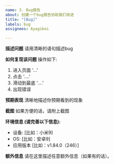 ```yaml
---
name: 3. Bug报告
about: 创建一个bug报告协助我们改进
title: "[Bug]"
labels: bug
assignees: Ayagikei

---
```


**描述问题**
请用清晰的语句描述bug

**如何复现该问题**
操作如下:
1. 进入页面 '...'
2. 点击 '....'
3. 滑动到最底 '....'
4. 出现错误

**预期表现**
清晰地描述你预期看到的现象

**截图**
如果方便的话，请附上截图


**环境信息 (请完善以下信息):**
 - 设备: [比如：小米9]
 - OS: [比如：安卓9]
 - 应用版本 [比如：v1.84.0（246）]

**额外信息**
请在这里描述任意额外信息（如果有的话）。
